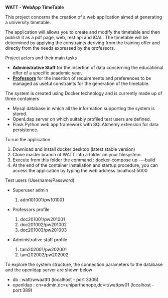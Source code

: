 <B>WATT - WebApp TimeTable</B>

This project concerns the creation of a web application aimed at generating a university timetable.

The application will allows you to create and modify the timetable and then publish it as a pdf page, web, rest api and iCAL. 
The timetable will be determined by applying the constraints deriving from the training offer and directly from the needs expressed by the professors.

Project actors and their main tasks

<ul><li><b>Administrative Staff</b> for the insertion of data concerning the educational offer of a specific academic year.</li>
<li><u><b>Professors</b></u> for the insertion of requirements and preferences to be managed as useful constraints for the generation of the timetable.</li></ul>

The system is created using Docker technology and is currently made up of three containers

<ul>
<li>Mysql database in which all the information supporting the system is stored.</li>
<li>OpenLdap server on which suitably profiled test users are defined.</li>
<li>Flask Python web app framework with SQLAlchemy extension for data persistence.</li>
</ul>

To run the application

1) Download and install docker desktop (latest stable version)
2) Clone master branch of WATT into a folder on your filesystem.
3) Execute from this folder the command : docker-compose up -—build
4) At the end of the container installation and startup procedure, you can access the application by typing the web address localhost:5000

Test users (Username/Password)

- Superuser admin
	1) adm101001/pw101001

- Professors profile
	1) doc201001/pw201001
	2) doc201002/pw201002
	3) doc201003/pw201003

- Administrative staff profile
	1) tam202001/pw202001
	2) tam202002/pw202002
	
To explore the system structure, the connection parameters to the database and the openldap server are shown below
- db : watt/wwaatttt (localhost - port 3306)
- openldap : cn=admin,dc=uniparthenope,dc=it/wattpw01 (localhost - port:389)

